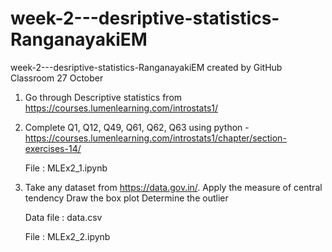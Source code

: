 # week-2---desriptive-statistics-RanganayakiEM
week-2---desriptive-statistics-RanganayakiEM created by GitHub Classroom
27 October

1. Go through Descriptive statistics from https://courses.lumenlearning.com/introstats1/

2. Complete Q1, Q12, Q49, Q61, Q62, Q63 using python - https://courses.lumenlearning.com/introstats1/chapter/section-exercises-14/

    File : MLEx2_1.ipynb
3. Take any dataset from https://data.gov.in/. 
   Apply the measure of central tendency
   Draw the box plot
   Determine the outlier
   
   Data file : data.csv
   
   File : MLEx2_2.ipynb
